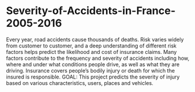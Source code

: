 # Severity-of-Accidents-in-France-2005-2016
Every year, road accidents cause thousands of deaths. Risk varies widely from customer to customer, and a deep understanding of different risk factors helps predict the likelihood and cost of insurance claims.  Many factors contribute to the frequency and severity of accidents including how, where and under what conditions people drive, as well as what they are driving.  Insurance covers people’s bodily injury or death for which the insured is responsible. GOAL: This project predicts the severity of injury based on various characteristics, users, places and vehicles.

